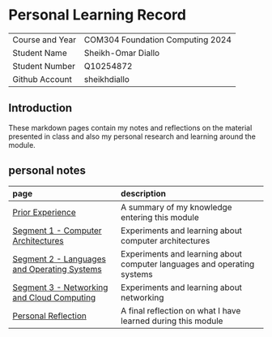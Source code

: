 # Personal Learning Record

|      |      |
|:---- |:---- |
| Course and Year | COM304 Foundation Computing 2024 | 
| Student Name | Sheikh-Omar Diallo |
| Student Number | Q10254872 |
| Github Account |sheikhdiallo|

## Introduction

These markdown pages contain my notes and reflections on the material presented in class and also my personal research and learning around the module.

## personal notes

| page    | description |
|:--------|:------------|
|[Prior Experience](../personal_learning_record/priorExperience.md) | A summary of my knowledge entering this module| I have never used any programming tools and have a very basic undestand of computing, the reason i am on this course is because i want to learn and improve my knowledge to hopefully et into the tech industry|
|[Segment 1 - Computer Architectures](../personal_learning_record/segment1.md) | Experiments and learning about computer architectures |
|[Segment 2 - Languages and Operating Systems](../personal_learning_record/segment2.md) | Experiments and learning about computer languages and operating systems |
|[Segment 3 - Networking and Cloud Computing](../personal_learning_record/segment3.md) |  Experiments and learning about networking |
|[Personal Reflection](../personal_learning_record/personalReflection.md) |A final reflection on what I have learned during this module |



